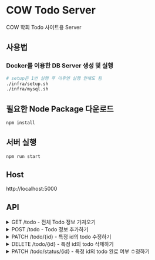 # COW Todo Server

COW 학회 Todo 사이트용 Server

## 사용법

### Docker를 이용한 DB Server 생성 및 실행

```bash
# setup은 1번 실행 후 이후엔 실행 안해도 됨
./infra/setup.sh
./infra/mysql.sh
```

## 필요한 Node Package 다운로드

```bash
npm install
```

## 서버 실행

```bash
npm run start
```

## Host

http://localhost:5000

## API

<details>
<summary>GET /todo - 전체 Todo 정보 가져오기</summary>

---

모든 Todo 정보를 가져옵니다.

- **URL**

  /todo

- **Method:**

  `GET`

- **Success Response:**

  ```
  HTTP/1.1 200 OK

  [
    {
      "id": 1,
      "content": "test1",
      "isCompleted": false,
      "createdAt": "2022-07-26T00:14:52.449Z",
      "updatedAt": "2022-07-26T00:15:20.000Z"
    },
    {} // 위와 유사한 데이터가 여러 개 반환
  ]
  ```

  </details>

<details>
<summary>POST /todo - Todo 정보 추가하기</summary>

---

Todo 정보를 추가합니다.

- **URL**

  /todo

- **Method:**

  `POST`

- **Request Body**
  ```json
  {
    "content" : "새로운 Todo" // 새로운 Todo 내용을 넣어줍니다.
  }
  ```

- **Success Response:**
  ```
  HTTP/1.1 201 Created
  ```
  </details>

<details>
<summary>PATCH /todo/{id} - 특정 id의 todo 수정하기</summary>

---

특정 id값을 가진 Todo 정보를 수정합니다.

- **URL**

  /todo/{id}

- **Method:**

  `PATCH`

- **Request Body**
  ```json
  {
    "content" : "새로운 Todo(수정)" // 수정할 Todo 내용을 넣어줍니다.
  }
  ```
  
- **Success Response:**
  ```
  HTTP/1.1 200 OK
  ```
  </details>

<details>
<summary>DELETE /todo/{id} - 특정 id의 todo 삭제하기</summary>

---

특정 id값을 가진 Todo 정보를 삭제합니다..

- **URL**

  /todo/{id}

- **Method:**

  `DELETE`

- **Success Response:**
  ```
  HTTP/1.1 200 OK
  ```
  </details>

<details>
<summary>PATCH /todo/status/{id} - 특정 id의 todo 완료 여부 수정하기</summary>

---

특정 id값을 가진 Todo의 완료 여부를 수정합니다.

- **URL**

  /todo/status/{id}

- **Method:**

  `PATCH`

- **Success Response:**

  ```
  HTTP/1.1 200 OK

  true or false
  ```

  </details>
